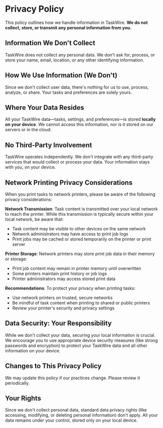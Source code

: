 # Privacy Policy
This policy outlines how we handle information in TaskWire. **We do not collect, store, or transmit any personal information from you.**

## Information We Don't Collect
TaskWire does not collect any personal data. We don't ask for, process, or store your name, email, location, or any other identifying information.

## How We Use Information (We Don't)
Since we don't collect user data, there's nothing for us to use, process, analyze, or share. Your tasks and preferences are solely yours.

## Where Your Data Resides
All your TaskWire data—tasks, settings, and preferences—is stored **locally on your device**. We cannot access this information, nor is it stored on our servers or in the cloud.

## No Third-Party Involvement
TaskWire operates independently. We don't integrate with any third-party services that would collect or process your data. Your information stays with you, on your device.

## Network Printing Privacy Considerations
When you print tasks to network printers, please be aware of the following privacy considerations:

**Network Transmission**: Task content is transmitted over your local network to reach the printer. While this transmission is typically secure within your local network, be aware that:
- Task content may be visible to other devices on the same network
- Network administrators may have access to print job logs
- Print jobs may be cached or stored temporarily on the printer or print server

**Printer Storage**: Network printers may store print job data in their memory or storage:
- Print job content may remain in printer memory until overwritten
- Some printers maintain print history or job logs
- Printer administrators may access stored print data

**Recommendations**: To protect your privacy when printing tasks:
- Use network printers on trusted, secure networks
- Be mindful of task content when printing to shared or public printers
- Review your printer's security and privacy settings

## Data Security: Your Responsibility
While we don't collect your data, securing your local information is crucial. We encourage you to use appropriate device security measures (like strong passwords and encryption) to protect your TaskWire data and all other information on your device.

## Changes to This Privacy Policy
We may update this policy if our practices change. Please review it periodically.

## Your Rights
Since we don't collect personal data, standard data privacy rights (like accessing, modifying, or deleting personal information) don't apply. All your data remains under your control, stored only on your local device.
